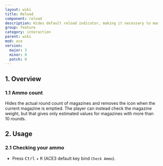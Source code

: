 ```yaml
---
layout: wiki
title: Reload
component: reload
description: Hides default reload indicator, making it necessary to manually check the magazine.
group: feature
category: interaction
parent: wiki
mod: ace
version:
  major: 3
  minor: 0
  patch: 0
---
```


## 1. Overview

### 1.1 Ammo count
Hides the actual round count of magazines and removes the icon when the current magazine is emptied. The player can instead check the magazine weight, but that gives only estimated values for magazines with more than 10 rounds.

## 2. Usage

### 2.1 Checking your ammo
- Press <kbd>Ctrl</kbd> + <kbd>R</kbd> (ACE3 default key bind `Check Ammo`).
